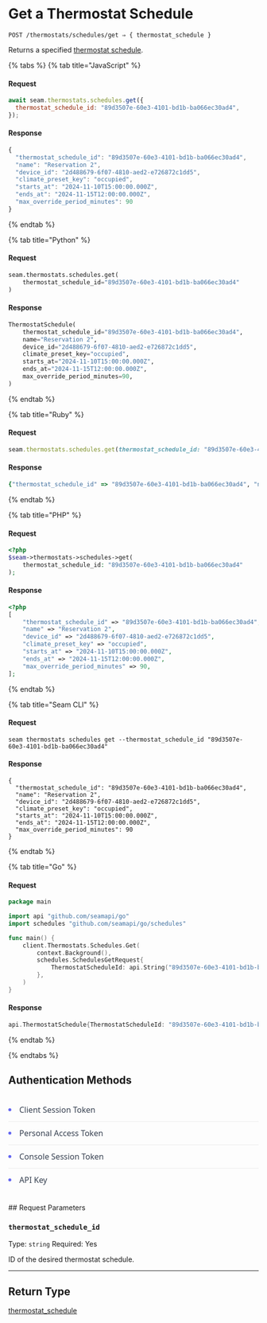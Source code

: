 # Get a Thermostat Schedule

```
POST /thermostats/schedules/get ⇒ { thermostat_schedule }
```

Returns a specified [thermostat schedule](../../../capability-guides/thermostats/creating-and-managing-thermostat-schedules.md).

{% tabs %}
{% tab title="JavaScript" %}
#### Request

```javascript
await seam.thermostats.schedules.get({
  thermostat_schedule_id: "89d3507e-60e3-4101-bd1b-ba066ec30ad4",
});
```

#### Response

```javascript
{
  "thermostat_schedule_id": "89d3507e-60e3-4101-bd1b-ba066ec30ad4",
  "name": "Reservation 2",
  "device_id": "2d488679-6f07-4810-aed2-e726872c1dd5",
  "climate_preset_key": "occupied",
  "starts_at": "2024-11-10T15:00:00.000Z",
  "ends_at": "2024-11-15T12:00:00.000Z",
  "max_override_period_minutes": 90
}
```
{% endtab %}

{% tab title="Python" %}
#### Request

```python
seam.thermostats.schedules.get(
    thermostat_schedule_id="89d3507e-60e3-4101-bd1b-ba066ec30ad4"
)
```

#### Response

```python
ThermostatSchedule(
    thermostat_schedule_id="89d3507e-60e3-4101-bd1b-ba066ec30ad4",
    name="Reservation 2",
    device_id="2d488679-6f07-4810-aed2-e726872c1dd5",
    climate_preset_key="occupied",
    starts_at="2024-11-10T15:00:00.000Z",
    ends_at="2024-11-15T12:00:00.000Z",
    max_override_period_minutes=90,
)
```
{% endtab %}

{% tab title="Ruby" %}
#### Request

```ruby
seam.thermostats.schedules.get(thermostat_schedule_id: "89d3507e-60e3-4101-bd1b-ba066ec30ad4")
```

#### Response

```ruby
{"thermostat_schedule_id" => "89d3507e-60e3-4101-bd1b-ba066ec30ad4", "name" => "Reservation 2", "device_id" => "2d488679-6f07-4810-aed2-e726872c1dd5", "climate_preset_key" => "occupied", "starts_at" => "2024-11-10T15:00:00.000Z", "ends_at" => "2024-11-15T12:00:00.000Z", "max_override_period_minutes" => 90}
```
{% endtab %}

{% tab title="PHP" %}
#### Request

```php
<?php
$seam->thermostats->schedules->get(
    thermostat_schedule_id: "89d3507e-60e3-4101-bd1b-ba066ec30ad4"
);
```

#### Response

```php
<?php
[
    "thermostat_schedule_id" => "89d3507e-60e3-4101-bd1b-ba066ec30ad4",
    "name" => "Reservation 2",
    "device_id" => "2d488679-6f07-4810-aed2-e726872c1dd5",
    "climate_preset_key" => "occupied",
    "starts_at" => "2024-11-10T15:00:00.000Z",
    "ends_at" => "2024-11-15T12:00:00.000Z",
    "max_override_period_minutes" => 90,
];
```
{% endtab %}

{% tab title="Seam CLI" %}
#### Request

```seam_cli
seam thermostats schedules get --thermostat_schedule_id "89d3507e-60e3-4101-bd1b-ba066ec30ad4"
```

#### Response

```seam_cli
{
  "thermostat_schedule_id": "89d3507e-60e3-4101-bd1b-ba066ec30ad4",
  "name": "Reservation 2",
  "device_id": "2d488679-6f07-4810-aed2-e726872c1dd5",
  "climate_preset_key": "occupied",
  "starts_at": "2024-11-10T15:00:00.000Z",
  "ends_at": "2024-11-15T12:00:00.000Z",
  "max_override_period_minutes": 90
}
```
{% endtab %}

{% tab title="Go" %}
#### Request

```go
package main

import api "github.com/seamapi/go"
import schedules "github.com/seamapi/go/schedules"

func main() {
	client.Thermostats.Schedules.Get(
		context.Background(),
		schedules.SchedulesGetRequest{
			ThermostatScheduleId: api.String("89d3507e-60e3-4101-bd1b-ba066ec30ad4"),
		},
	)
}
```

#### Response

```go
api.ThermostatSchedule{ThermostatScheduleId: "89d3507e-60e3-4101-bd1b-ba066ec30ad4", Name: "Reservation 2", DeviceId: "2d488679-6f07-4810-aed2-e726872c1dd5", ClimatePresetKey: "occupied", StartsAt: "2024-11-10T15:00:00.000Z", EndsAt: "2024-11-15T12:00:00.000Z", MaxOverridePeriodMinutes: 90}
```
{% endtab %}

{% endtabs %}

## Authentication Methods

<style>
.auth-methods-container {
    margin: 1.5rem 0;
}

.auth-methods-list {
    list-style: none;
    padding: 0;
    margin: 0;
}

.auth-method-item {
    display: flex;
    align-items: center;
    padding: 0.75rem 0;
    border-bottom: 1px solid #eaeaea;
    font-family: system-ui, -apple-system, sans-serif;
}

.auth-method-item:last-child {
    border-bottom: none;
}

.auth-method-item::before {
    content: "";
    width: 6px;
    height: 6px;
    border-radius: 50%;
    background-color: #6366f1;
    margin-right: 1rem;
    flex-shrink: 0;
}

.auth-method-item span {
    font-size: 1rem;
    color: #374151;
}
</style>

<div class="auth-methods-container">
    <ul class="auth-methods-list">
            <li class="auth-method-item">
                <span>Client Session Token</span>
            </li>
            <li class="auth-method-item">
                <span>Personal Access Token</span>
            </li>
            <li class="auth-method-item">
                <span>Console Session Token</span>
            </li>
            <li class="auth-method-item">
                <span>API Key</span>
            </li>
    </ul>
</div>
## Request Parameters

### `thermostat_schedule_id`

Type: `string`
Required: Yes

ID of the desired thermostat schedule.

***

## Return Type

[thermostat\_schedule](./)
